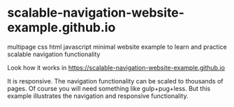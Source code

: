 # scalable-navigation-website-example.github.io
multipage css html javascript minimal website example to learn and practice scalable navigation functionality

Look how it works in https://scalable-navigation-website-example.github.io

It is responsive. The navigation functionality can be scaled to thousands of pages. Of course you will need something like gulp+pug+less. 
But this example illustrates the navigation and responsive functionality.

